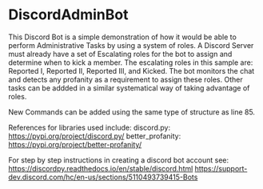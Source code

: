 # DiscordAdminBot
This Discord Bot is a simple demonstration of how it would be able to perform Administrative Tasks by using a system of roles.
A Discord Server must already have a set of Escalating roles for the bot to assign and determine when to kick a member.
The escalating roles in this sample are: Reported I, Reported II, Reported III, and Kicked.
The bot monitors the chat and detects any profanity as a requirement to assign these roles.
Other tasks can be addded in a similar systematical way of taking advantage of roles.

New Commands can be added using the same type of structure as line 85.

References for libraries used include:
discord.py: https://pypi.org/project/discord.py/
better_profanity: https://pypi.org/project/better-profanity/

For step by step instructions in creating a discord bot account see:
https://discordpy.readthedocs.io/en/stable/discord.html
https://support-dev.discord.com/hc/en-us/sections/5110493739415-Bots
